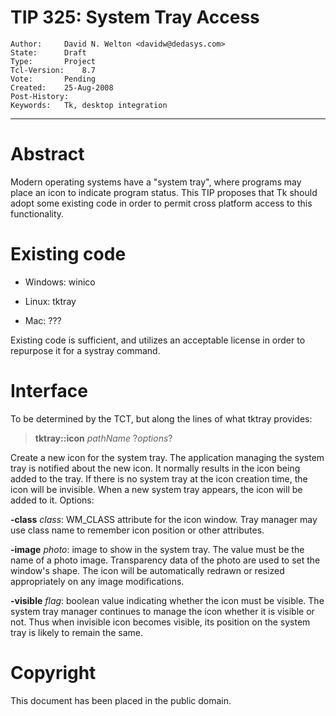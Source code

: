 # TIP 325: System Tray Access
	Author:		David N. Welton <davidw@dedasys.com>
	State:		Draft
	Type:		Project
	Tcl-Version:	8.7
	Vote:		Pending
	Created:	25-Aug-2008
	Post-History:	
	Keywords:	Tk, desktop integration
-----

# Abstract

Modern operating systems have a "system tray", where programs may place an
icon to indicate program status. This TIP proposes that Tk should adopt some
existing code in order to permit cross platform access to this functionality.

# Existing code

 * Windows: winico

 * Linux: tktray

 * Mac: ???

Existing code is sufficient, and utilizes an acceptable license in order to
repurpose it for a systray command.

# Interface

To be determined by the TCT, but along the lines of what tktray provides:

 > **tktray::icon** _pathName_ ?_options_?

Create a new icon for the system tray. The application managing the system
tray is notified about the new icon. It normally results in the icon being
added to the tray. If there is no system tray at the icon creation time, the
icon will be invisible. When a new system tray appears, the icon will be added
to it. Options:

 **-class** _class_: WM\_CLASS attribute for the icon window. Tray manager may use
         class name to remember icon position or other attributes.

 **-image** _photo_: image to show in the system tray. The value must be the name of a
         photo image. Transparency data of the photo are used to set the
         window's shape. The icon will be automatically redrawn or resized
         appropriately on any image modifications.

 **-visible** _flag_: boolean value indicating whether the icon must be visible. The
         system tray manager continues to manage the icon whether it is
         visible or not. Thus when invisible icon becomes visible, its
         position on the system tray is likely to remain the same.

# Copyright

This document has been placed in the public domain.

